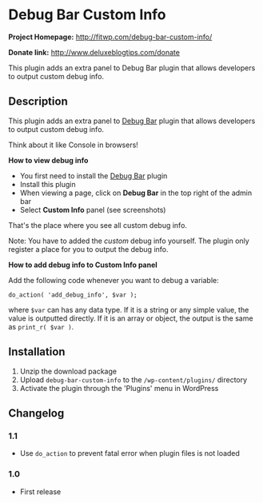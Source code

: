 # Debug Bar Custom Info #

**Project Homepage:** http://fitwp.com/debug-bar-custom-info/

**Donate link:** http://www.deluxeblogtips.com/donate

This plugin adds an extra panel to Debug Bar plugin that allows developers to output custom debug info.

## Description ##

This plugin adds an extra panel to [Debug Bar](https://wordpress.org/plugins/debug-bar/) plugin that allows developers to output custom debug info.

Think about it like Console in browsers!

**How to view debug info**

- You first need to install the [Debug Bar](https://wordpress.org/plugins/debug-bar/) plugin
- Install this plugin
- When viewing a page, click on **Debug Bar** in the top right of the admin bar
- Select **Custom Info** panel (see screenshots)

That's the place where you see all custom debug info.

Note: You have to added the *custom* debug info yourself. The plugin only register a place for you to output the debug info.

**How to add debug info to Custom Info panel**

Add the following code whenever you want to debug a variable:

`do_action( 'add_debug_info', $var );`

where `$var` can has any data type. If it is a string or any simple value, the value is outputted directly. If it is an array or object, the output is the same as `print_r( $var )`.

## Installation ##

1. Unzip the download package
1. Upload `debug-bar-custom-info` to the `/wp-content/plugins/` directory
1. Activate the plugin through the 'Plugins' menu in WordPress

## Changelog ##

### 1.1 ###
* Use `do_action` to prevent fatal error when plugin files is not loaded

### 1.0 ###
* First release
